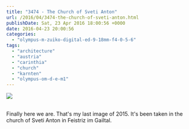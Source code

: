 ```yaml
---
title: "3474 - The Church of Sveti Anton"
url: /2016/04/3474-the-church-of-sveti-anton.html
publishDate: Sat, 23 Apr 2016 18:00:56 +0000
date: 2016-04-23 20:00:56
categories: 
  - "olympus-m-zuiko-digital-ed-9-18mm-f4-0-5-6"
tags: 
  - "architecture"
  - "austria"
  - "carinthia"
  - "church"
  - "karnten"
  - "olympus-om-d-e-m1"
---
```

<div class="container">
<div class="center"><a target="_blank" href="https://d25zfm9zpd7gm5.cloudfront.net/1200x1200/2015/20151229_120138_lr.jpg"><img class="webfeedsFeaturedVisual" src="https://d25zfm9zpd7gm5.cloudfront.net/0600x0600/2015/20151229_120138_lr.jpg" /></a></div>
</div>
<br />

Finally here we are. That's my last image of 2015. It's been taken in the church of Sveti Anton in Feistriz im Gailtal.
